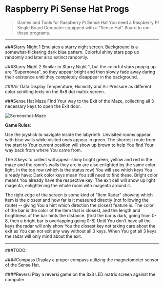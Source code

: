 # Raspberry Pi Sense Hat Progs
> Games and Tools for Raspberry Pi Sense Hat
> You need a Raspberry PI Single Board Computer
> equipped with a "Sense Hat" Board to run these programs.

---

###Starry Night 1
Emulates a starry night screen.
Background is a somewhat-flickering dark blue pattern.
Colorful shiny stars pop up randomly and later also extinct randomly.

###Starry Night 2
Similar to Starry Night 1, but the colorful stars poppig up are "Supernovas", so they appear bright and then slowly fade away during their existence until they completely disappear in the background.

###Air Data
Display Temperature, Humidity and Air Pressure as different color scrolling texts on the 8x8 dot matrix screen.

###Sense Hat Maze
Find Your way to the Exit of the Maze, collecting all 3 necessary keys to open the Exit door.

![Screenshot-Maze](https://github.com/oliverbacsi/Sense_Hat_Progs/blob/main/scrot-Maze.png)

**Game Rules**:

Use the joystick to navigate inside the labyrinth.
Unvisited rooms appear with blue walls while visited ones appear in green.
The shortest route from the start to Your current position will show up brown to help You find Your way back from where You came from.

The 3 keys to collect will appear shiny bright green, yellow and red in the maze and the room's walls they are in are also enlighted by the same color light.
In the top row (which is the status row) You will see which keys You already have: Dark color keys mean You still need to find these. Bright color means You already have the respective key.
The exit cell will show up light magenta, enlightening the whole room with magenta around it.

The right edge of the screen is some kind of "Item Radar" showing which item is the closest and how far is it measured directly (not following the route) -- giving You a hint which direction the closest feature is.
The color of the bar is the color of the item that is closest, and the length and brightness of the bar hints the distance. (first the bar is dark, going from 0-8, then a bright bar is overlapping going 0-8)
Until You don't have all the keys the radar will only show You the closest key not taking care about the exit as You can not exit any way without all 3 keys. When You get all 3 keys the radar will only mind about the exit.


---

###TODO:

####Compass
Display a proper compass utilizing the magnetometer sensor of the Sense Hat.

####Reversi
Play a reversi game on the 8x8 LED matrix screen against the computer


